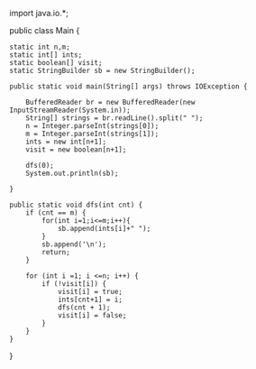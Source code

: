 import java.io.*;

public class Main {

    static int n,m;
    static int[] ints;
    static boolean[] visit;
    static StringBuilder sb = new StringBuilder();

    public static void main(String[] args) throws IOException {

        BufferedReader br = new BufferedReader(new InputStreamReader(System.in));
        String[] strings = br.readLine().split(" ");
        n = Integer.parseInt(strings[0]);
        m = Integer.parseInt(strings[1]);
        ints = new int[n+1];
        visit = new boolean[n+1];

        dfs(0);
        System.out.println(sb);

    }

    public static void dfs(int cnt) {
        if (cnt == m) {
            for(int i=1;i<=m;i++){
                sb.append(ints[i]+" ");
            }
            sb.append('\n');
            return;
        }

        for (int i =1; i <=n; i++) {
            if (!visit[i]) {
                visit[i] = true;
                ints[cnt+1] = i;
                dfs(cnt + 1);
                visit[i] = false;
            }
        }
    }
}